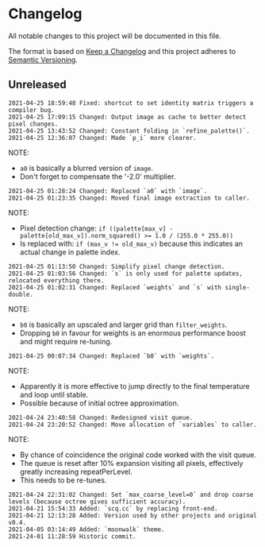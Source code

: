 # Changelog

All notable changes to this project will be documented in this file.

The format is based on [Keep a Changelog](http://keepachangelog.com/en/1.0.0/)
and this project adheres to [Semantic Versioning](http://semver.org/spec/v2.0.0.html).

## Unreleased

```
2021-04-25 18:59:48 Fixed: shortcut to set identity matrix triggers a compiler bug. 
2021-04-25 17:09:15 Changed: Output image as cache to better detect pixel changes.
2021-04-25 13:43:52 Changed: Constant folding in `refine_palette()`.
2021-04-25 12:36:07 Changed: Made `p_i` more clearer.
```

NOTE:
 - `a0` is basically a blurred version of `image`.
 - Don't forget to compensate the '-2.0' multiplier.

```
2021-04-25 01:28:24 Changed: Replaced `a0` with `image`.
2021-04-25 01:23:35 Changed: Moved final image extraction to caller.
```

NOTE:  
 - Pixel detection change: `if ((palette[max_v] - palette[old_max_v]).norm_squared() >= 1.0 / (255.0 * 255.0))`
 - Is replaced with: `if (max_v != old_max_v)` because this indicates an actual change in palette index.

```
2021-04-25 01:13:50 Changed: Simplify pixel change detection.
2021-04-25 01:03:56 Changed: `s` is only used for palette updates, relocated everything there. 
2021-04-25 01:02:31 Changed: Replaced `weights` and `s` with single-double.
```

NOTE:  
 - `b0` is basically an upscaled and larger grid than `filter_weights`.
 - Dropping `b0` in favour for weights is an enormous performance boost and might require re-tuning.

```
2021-04-25 00:07:34 Changed: Replaced `b0` with `weights`.
```

NOTE:  
 - Apparently it is more effective to jump directly to the final temperature and loop until stable.
 - Possible because of initial octree approximation.

```
2021-04-24 23:40:58 Changed: Redesigned visit queue.
2021-04-24 23:20:52 Changed: Move allocation of `variables` to caller.
```

NOTE:  
 - By chance of coincidence the original code worked with the visit queue.
 - The queue is reset after 10% expansion visiting all pixels, effectively greatly increasing repeatPerLevel.
 - This needs to be re-tunes.

```
2021-04-24 22:31:02 Changed: Set `max_coarse_level=0` and drop coarse levels (because octree gives sufficient accuracy). 
2021-04-21 15:54:33 Added: `scq.cc` by replacing front-end.
2021-04-21 12:13:28 Added: Version used by other projects and original v0.4.
2021-04-05 03:14:49 Added: `moonwalk` theme.
2021-24-01 11:28:59 Historic commit.
```
